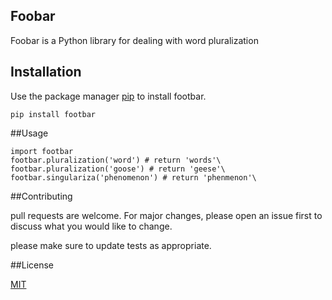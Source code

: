 ## Foobar

Foobar is a Python library for dealing with word pluralization

## Installation

Use the package manager [pip](https://www.google.com) to install footbar.

`pip install footbar`

##Usage

```
import footbar
footbar.pluralization('word') # return 'words'\
footbar.pluralization('goose') # return 'geese'\
footbar.singulariza('phenomenon') # return 'phenmenon'\
```

##Contributing

pull requests are welcome. For major changes, please open an issue first to discuss what you would like to change.

please make sure to update tests as appropriate.

##License

[MIT](https://www.mit.com)